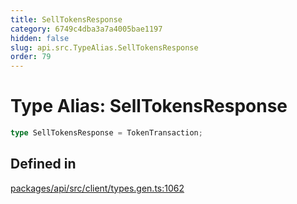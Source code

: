 ```yaml
---
title: SellTokensResponse
category: 6749c4dba3a7a4005bae1197
hidden: false
slug: api.src.TypeAlias.SellTokensResponse
order: 79
---
```


# Type Alias: SellTokensResponse

```ts
type SellTokensResponse = TokenTransaction;
```

## Defined in

[packages/api/src/client/types.gen.ts:1062](https://github.com/zkcloudworker/minatokens-lib/blob/main/packages/api/src/client/types.gen.ts#L1062)
